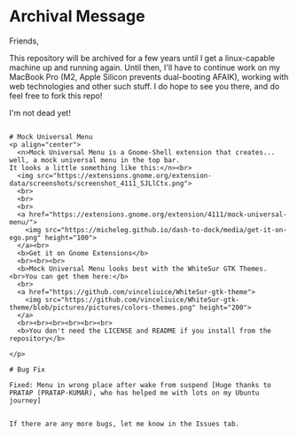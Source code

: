 # Archival Message
Friends,

This repository will be archived for a few years until I get a linux-capable machine up and running again.  Until then, I'll have to continue work on my MacBook Pro (M2, Apple Silicon prevents dual-booting AFAIK), working with web technologies and other such stuff.  I do hope to see you there, and do feel free to fork this repo!
  
I'm not dead yet!  
~~~~Spektacle~~~~

# Mock Universal Menu
<p align="center">
  <n>Mock Universal Menu is a Gnome-Shell extension that creates... well, a mock universal menu in the top bar.  
It looks a little something like this:</n><br>
  <img src="https://extensions.gnome.org/extension-data/screenshots/screenshot_4111_SJLlCtx.png"> 
  <br>
  <br>
  <br>
  <a href="https://extensions.gnome.org/extension/4111/mock-universal-menu/">
    <img src="https://micheleg.github.io/dash-to-dock/media/get-it-on-ego.png" height="100">
  </a><br>
  <b>Get it on Gnome Extensions</b>
  <br><br><br>
  <b>Mock Universal Menu looks best with the WhiteSur GTK Themes.<br>You can get them here:</b>
  <br>
  <a href="https://github.com/vinceliuice/WhiteSur-gtk-theme">
    <img src="https://github.com/vinceliuice/WhiteSur-gtk-theme/blob/pictures/pictures/colors-themes.png" height="200">
  </a>
  <br><br><br><br><br><br>
  <b>You don't need the LICENSE and README if you install from the repository</b>

</p>

# Bug Fix

Fixed: Menu in wrong place after wake from suspend [Huge thanks to PRATAP (PRATAP-KUMAR), who has helped me with lots on my Ubuntu journey]


If there are any more bugs, let me know in the Issues tab.
